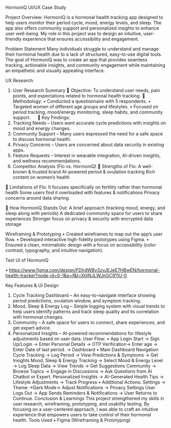 HormoniQ
UI/UX Case Study


Project Overview: 
HormoniQ is a hormonal health tracking app designed to help users monitor their period cycle, mood, energy levels, and sleep. The app also offers community support and personalized insights to enhance user well-being. My role in this project was to design an intuitive, user-friendly experience that ensures accessibility and engagement.


Problem Statement 
Many individuals struggle to understand and manage their hormonal health due to a lack of structured, easy-to-use digital tools. The goal of HormoniQ was to create an app that provides seamless tracking, actionable insights, and community engagement while maintaining an empathetic and visually appealing interface.


UX Research:


1. User Research Summary
	Objective:
To understand user needs, pain points, and expectations related to hormonal health tracking.
	Methodology:
•	Conducted a questionnaire with 5 respondents.
•	Targeted women of different age groups and lifestyles.
•	Focused on period tracking, mood/energy monitoring, sleep habits, and community support.
 
	Key Findings:
1.	Tracking Needs – Users want accurate cycle predictions with insights on mood and energy changes.
2.	Community Support – Many users expressed the need for a safe space to discuss hormonal health.
3.	Privacy Concerns – Users are concerned about data security in existing apps.
4.	Feature Requests – Interest in wearable integration, AI-driven insights, and wellness recommendations.
2. Competitor Analysis (Flo vs. HormoniQ)
	Strengths of Flo:
A well-known & trusted brand
AI-powered period & ovulation tracking
Rich content on women’s health

	Limitations of Flo:
It focuses specifically on fertility rather than hormonal health
Some users find it overloaded with features & notifications
Privacy concerns around data sharing.

	How HormoniQ Stands Out:
A brief approach (tracking mood, energy, and sleep along with periods)
A dedicated community space for users to share experiences
Stronger focus on privacy & security with encrypted data storage

Wireframing & Prototyping
•	Created wireframes to map out the app’s user flow.
•	Developed interactive high-fidelity prototypes using Figma.
•	Ensured a clean, minimalistic design with a focus on accessibility (color contrast, typography, and intuitive navigation).


Test UI of HormoniQ


•	https://www.figma.com/design/FDlrdWBv3zvJEJeE7HBwEN/hormonal-health-tracker?node-id=0-1&p=f&t=XtjINJLWJnGC911U-0


Key Features & UI Design
1.	Cycle Tracking Dashboard – An easy-to-navigate interface showing period predictions, ovulation window, and symptom tracking.
2.	Mood, Sleep & Energy Log – Simple logging system with visual trends to help users identify patterns and track sleep quality and its correlation with hormonal changes.
3.	Community – A safe space for users to connect, share experiences, and get expert advice.
4.	Personalized Insights – AI-powered recommendations for lifestyle adjustments based on user data.
User Flow:
•	App Login
Start → Sign Up/Login → Enter Personal Details →
OTP Verification→ Enter age → Enter Date of last period.
→ Dashboard
•	Main Dashboard Navigation
Cycle Tracking → Log Period → View Predictions & Symptoms → Get Insights
Mood, Sleep & Energy Tracking → Select Mood & Energy Level → Log Sleep Data → View Trends → Get Suggestions
Community → Browse Topics → Engage in Discussions → Ask Questions from AI Chatbot or Expert.
Personalized Insights → AI-Generated Health Tips → Lifestyle Adjustments → Track Progress
•	Additional Actions:
Settings → Theme →Dark Mode→ Adjust Notifications → Privacy Settings
User Logs Out → App Sends Reminders & Notifications → User Returns to Continue.
Conclusion & Learnings 
This project strengthened my skills in user research, wireframing, prototyping, and usability testing. By focusing on a user-centered approach, I was able to craft an intuitive experience that empowers users to take control of their hormonal health.
Tools Used
•	Figma (Wireframing & Prototyping)

